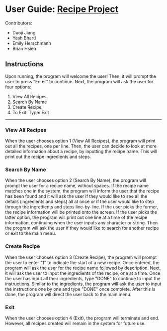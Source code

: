 # User Guide: [Recipe Project](https://github.com/dji2001/Recipe_Project) 
Contributors:
 - Duoji Jiang
 - Yash Bharti
 - Emily Herschmann 
 - Brian Hsieh


## Instructions

Upon running, the program will welcome the user! Then, it will prompt the user to press "Enter" to continue.
Next, the program will ask the user for four options: 
 1. View All Recipes
 2. Search By Name
 3. Create Recipe
 4. To Exit: Type: Exit

----------------------------------------------------------------

### View All Recipes

When the user chooses option 1 (View All Recipes), the program will print out all the recipes, one per line. 
Then, the user can decide to look at more detailed information about a recipe, by inputting the recipe name. This will print out the recipe ingredients and steps.

### Search By Name

When the user chooses option 2 (Search By Name), the program will prompt the user for a recipe name, without spaces. If the recipe name matches one in the system, the program will inform the user that the recipe has been found and it will ask the user if they would like to see all the details (ingredients and steps) all at once or if the user would like to step through the ingredients and steps line-by-line. If the user picks the former,  the recipe information will be printed onto the screen. If the user picks the latter option, the program will print out one line at a time of the recipe information, continuing when the user inputs any character or string. Then the program will ask the user if they would like to search for another recipe or exit to the main menu.

### Create Recipe

When the user chooses option 3 (Create Recipe), the program will prompt the user to enter "1" to indicate the start of a new recipe. Once entered, the program will ask the user for the recipe name followed by description. Next, it will ask the user to input the ingredients of the recipe, one at a time. Once the user has input all their ingredients, type "DONE" to continue to input the instructions. Similar to the ingredients, the program will ask the user to input the instructions one by one and type "DONE" once complete. After this is done, the program will direct the user back to the main menu. 

### Exit

When the user chooses option 4 (Exit), the program will terminate and end. However, all recipes created will remain in the system for future use. 
